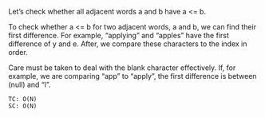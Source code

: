 Let’s check whether all adjacent words a and b have a <= b.

To check whether a <= b for two adjacent words, a and b, we can find their first difference.
For example, “applying” and “apples” have the first difference of y and e.
After, we compare these characters to the index in order.

Care must be taken to deal with the blank character effectively.
If, for example, we are comparing “app” to “apply”, the first difference is between (null) and “l”.

    
    TC: O(N)
    SC: O(N)